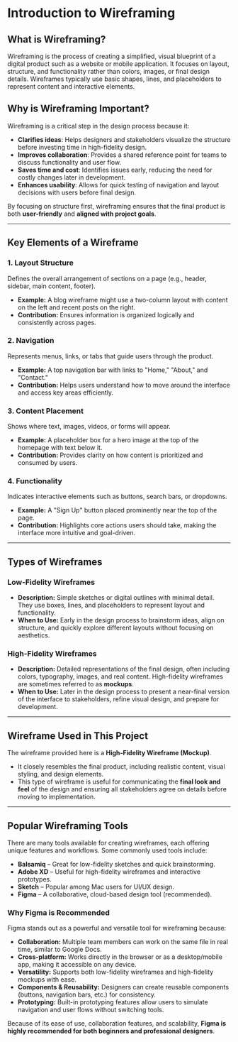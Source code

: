 # Introduction to Wireframing

## What is Wireframing?
Wireframing is the process of creating a simplified, visual blueprint of a digital product such as a website or mobile application. It focuses on layout, structure, and functionality rather than colors, images, or final design details. Wireframes typically use basic shapes, lines, and placeholders to represent content and interactive elements.

## Why is Wireframing Important?
Wireframing is a critical step in the design process because it:
- **Clarifies ideas**: Helps designers and stakeholders visualize the structure before investing time in high-fidelity design.  
- **Improves collaboration**: Provides a shared reference point for teams to discuss functionality and user flow.  
- **Saves time and cost**: Identifies issues early, reducing the need for costly changes later in development.  
- **Enhances usability**: Allows for quick testing of navigation and layout decisions with users before final design.  

By focusing on structure first, wireframing ensures that the final product is both **user-friendly** and **aligned with project goals**.

---

## Key Elements of a Wireframe

### 1. Layout Structure
Defines the overall arrangement of sections on a page (e.g., header, sidebar, main content, footer).  
- **Example:** A blog wireframe might use a two-column layout with content on the left and recent posts on the right.  
- **Contribution:** Ensures information is organized logically and consistently across pages.  

### 2. Navigation
Represents menus, links, or tabs that guide users through the product.  
- **Example:** A top navigation bar with links to "Home," "About," and "Contact."  
- **Contribution:** Helps users understand how to move around the interface and access key areas efficiently.  

### 3. Content Placement
Shows where text, images, videos, or forms will appear.  
- **Example:** A placeholder box for a hero image at the top of the homepage with text below it.  
- **Contribution:** Provides clarity on how content is prioritized and consumed by users.  

### 4. Functionality
Indicates interactive elements such as buttons, search bars, or dropdowns.  
- **Example:** A "Sign Up" button placed prominently near the top of the page.  
- **Contribution:** Highlights core actions users should take, making the interface more intuitive and goal-driven.  

---

## Types of Wireframes

### Low-Fidelity Wireframes
- **Description:** Simple sketches or digital outlines with minimal detail. They use boxes, lines, and placeholders to represent layout and functionality.  
- **When to Use:** Early in the design process to brainstorm ideas, align on structure, and quickly explore different layouts without focusing on aesthetics.  

### High-Fidelity Wireframes
- **Description:** Detailed representations of the final design, often including colors, typography, images, and real content. High-fidelity wireframes are sometimes referred to as **mockups**.  
- **When to Use:** Later in the design process to present a near-final version of the interface to stakeholders, refine visual design, and prepare for development.  

---

## Wireframe Used in This Project

The wireframe provided here is a **High-Fidelity Wireframe (Mockup)**.  
- It closely resembles the final product, including realistic content, visual styling, and design elements.  
- This type of wireframe is useful for communicating the **final look and feel** of the design and ensuring all stakeholders agree on details before moving to implementation.  

---

## Popular Wireframing Tools

There are many tools available for creating wireframes, each offering unique features and workflows. Some commonly used tools include:
- **Balsamiq** – Great for low-fidelity sketches and quick brainstorming.  
- **Adobe XD** – Useful for high-fidelity wireframes and interactive prototypes.  
- **Sketch** – Popular among Mac users for UI/UX design.  
- **Figma** – A collaborative, cloud-based design tool (recommended).  

### Why Figma is Recommended
Figma stands out as a powerful and versatile tool for wireframing because:
- **Collaboration:** Multiple team members can work on the same file in real time, similar to Google Docs.  
- **Cross-platform:** Works directly in the browser or as a desktop/mobile app, making it accessible on any device.  
- **Versatility:** Supports both low-fidelity wireframes and high-fidelity mockups with ease.  
- **Components & Reusability:** Designers can create reusable components (buttons, navigation bars, etc.) for consistency.  
- **Prototyping:** Built-in prototyping features allow users to simulate navigation and user flows without switching tools.  

Because of its ease of use, collaboration features, and scalability, **Figma is highly recommended for both beginners and professional designers**.  

